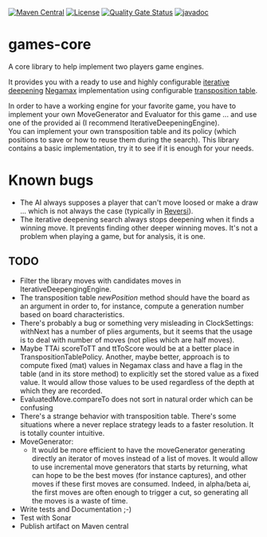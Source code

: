 [![Maven Central](https://img.shields.io/maven-central/v/com.fathzer/games-core)](https://central.sonatype.com/artifact/com.fathzer/games-core)
[![License](https://img.shields.io/badge/license-Apache%202.0-brightgreen.svg)](https://github.com/fathzer-games/games-core/blob/master/LICENSE)
[![Quality Gate Status](https://sonarcloud.io/api/project_badges/measure?project=fathzer_games-core&metric=alert_status)](https://sonarcloud.io/summary/new_code?id=fathzer-games_games-core)
[![javadoc](https://javadoc.io/badge2/com.fathzer/games-core/javadoc.svg)](https://javadoc.io/doc/com.fathzer/games-core)

# games-core
A core library to help implement two players game engines.

It provides you with a ready to use and highly configurable [iterative deepening](https://www.chessprogramming.org/Iterative_Deepening) [Negamax](https://en.wikipedia.org/wiki/Negamax) implementation using configurable [transposition table](https://en.wikipedia.org/wiki/Transposition_table).

In order to have a working engine for your favorite game, you have to implement your own MoveGenerator and Evaluator for this game ... and use one of the provided ai (I recommend IterativeDeepeningEngine).  
You can implement your own transposition table and its policy (which positions to save or how to reuse them during the search). This library contains a basic implementation, try it to see if it is enough for your needs.

# Known bugs
- The AI always supposes a player that can't move loosed or make a draw ... which is not always the case (typically in [Reversi](https://en.wikipedia.org/wiki/Reversi)).
- The iterative deepening search always stops deepening when it finds a winning move. It prevents finding other deeper winning moves. It's not a problem when playing a game, but for analysis, it is one.

## TODO
- Filter the library moves with candidates moves in IterativeDeepengingEngine.
- The transposition table *newPosition* method should have the board as an argument in order to, for instance, compute a generation number based on board characteristics.
- There's probably a bug or something very misleading in ClockSettings: withNext has a number of plies arguments, but it seems that the usage is to deal with number of moves (not plies which are half moves).
- Maybe TTAi scoreToTT and ttToScore would be at a better place in TranspositionTablePolicy. Another, maybe better, approach is to compute fixed (mat) values in Negamax class and have a flag in the table (and in its store method) to explicitly set the stored value as a fixed value. It would allow those values to be used regardless of the depth at which they are recorded.
- EvaluatedMove.compareTo does not sort in natural order which can be confusing
- There's a strange behavior with transposition table. There's some situations where a never replace strategy leads to a faster resolution. It is totally counter intuitive.
- MoveGenerator:
  - It would be more efficient to have the moveGenerator generating directly an iterator of moves instead of a list of moves. It would allow to use incremental move generators that starts by returning, what can hope to be the best moves (for instance captures), and other moves if these first moves are consumed. Indeed, in alpha/beta ai, the first moves are often enough to trigger a cut, so generating all the moves is a waste of time.
- Write tests and Documentation ;-)
- Test with Sonar
- Publish artifact on Maven central
